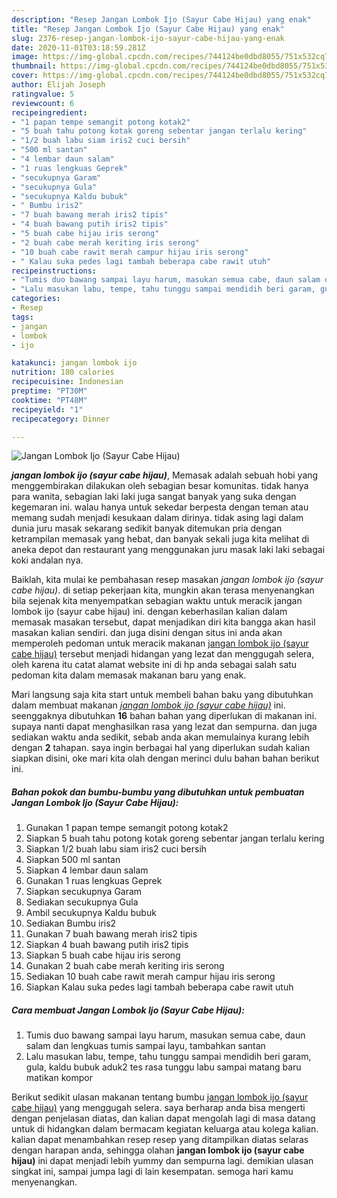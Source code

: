```yaml
---
description: "Resep Jangan Lombok Ijo (Sayur Cabe Hijau) yang enak"
title: "Resep Jangan Lombok Ijo (Sayur Cabe Hijau) yang enak"
slug: 2376-resep-jangan-lombok-ijo-sayur-cabe-hijau-yang-enak
date: 2020-11-01T03:18:59.281Z
image: https://img-global.cpcdn.com/recipes/744124be0dbd8055/751x532cq70/jangan-lombok-ijo-sayur-cabe-hijau-foto-resep-utama.jpg
thumbnail: https://img-global.cpcdn.com/recipes/744124be0dbd8055/751x532cq70/jangan-lombok-ijo-sayur-cabe-hijau-foto-resep-utama.jpg
cover: https://img-global.cpcdn.com/recipes/744124be0dbd8055/751x532cq70/jangan-lombok-ijo-sayur-cabe-hijau-foto-resep-utama.jpg
author: Elijah Joseph
ratingvalue: 5
reviewcount: 6
recipeingredient:
- "1 papan tempe semangit potong kotak2"
- "5 buah tahu potong kotak goreng sebentar jangan terlalu kering"
- "1/2 buah labu siam iris2 cuci bersih"
- "500 ml santan"
- "4 lembar daun salam"
- "1 ruas lengkuas Geprek"
- "secukupnya Garam"
- "secukupnya Gula"
- "secukupnya Kaldu bubuk"
- " Bumbu iris2"
- "7 buah bawang merah iris2 tipis"
- "4 buah bawang putih iris2 tipis"
- "5 buah cabe hijau iris serong"
- "2 buah cabe merah keriting iris serong"
- "10 buah cabe rawit merah campur hijau iris serong"
- " Kalau suka pedes lagi tambah beberapa cabe rawit utuh"
recipeinstructions:
- "Tumis duo bawang sampai layu harum, masukan semua cabe, daun salam dan lengkuas tumis sampai layu, tambahkan santan"
- "Lalu masukan labu, tempe, tahu tunggu sampai mendidih beri garam, gula, kaldu bubuk aduk2 tes rasa tunggu labu sampai matang baru matikan kompor"
categories:
- Resep
tags:
- jangan
- lombok
- ijo

katakunci: jangan lombok ijo 
nutrition: 180 calories
recipecuisine: Indonesian
preptime: "PT30M"
cooktime: "PT48M"
recipeyield: "1"
recipecategory: Dinner

---
```



![Jangan Lombok Ijo (Sayur Cabe Hijau)](https://img-global.cpcdn.com/recipes/744124be0dbd8055/751x532cq70/jangan-lombok-ijo-sayur-cabe-hijau-foto-resep-utama.jpg)

<b><i>jangan lombok ijo (sayur cabe hijau)</i></b>, Memasak adalah sebuah hobi yang menggembirakan dilakukan oleh sebagian besar komunitas. tidak hanya para wanita, sebagian laki laki juga sangat banyak yang suka dengan kegemaran ini. walau hanya untuk sekedar berpesta dengan teman atau memang sudah menjadi kesukaan dalam dirinya. tidak asing lagi dalam dunia juru masak sekarang sedikit banyak ditemukan pria dengan ketrampilan memasak yang hebat, dan banyak sekali juga kita melihat di aneka depot dan restaurant yang menggunakan juru masak laki laki sebagai koki andalan nya.



Baiklah, kita mulai ke pembahasan resep masakan <i>jangan lombok ijo (sayur cabe hijau)</i>. di setiap pekerjaan kita, mungkin akan terasa menyenangkan bila sejenak kita menyempatkan sebagian waktu untuk meracik jangan lombok ijo (sayur cabe hijau) ini. dengan keberhasilan kalian dalam memasak masakan tersebut, dapat menjadikan diri kita bangga akan hasil masakan kalian sendiri. dan juga disini dengan situs ini anda akan memperoleh pedoman untuk meracik makanan <u>jangan lombok ijo (sayur cabe hijau)</u> tersebut menjadi hidangan yang lezat dan menggugah selera, oleh karena itu catat alamat website ini di hp anda sebagai salah satu pedoman kita dalam memasak makanan baru yang enak.


Mari langsung saja kita start untuk membeli bahan baku yang dibutuhkan dalam membuat makanan <u><i>jangan lombok ijo (sayur cabe hijau)</i></u> ini. seenggaknya dibutuhkan <b>16</b> bahan bahan yang diperlukan di makanan ini. supaya nanti dapat menghasilkan rasa yang lezat dan sempurna. dan juga sediakan waktu anda sedikit, sebab anda akan memulainya kurang lebih dengan <b>2</b> tahapan. saya ingin berbagai hal yang diperlukan sudah kalian siapkan disini, oke mari kita olah dengan merinci dulu bahan bahan berikut ini.

<!--inarticleads1-->

##### Bahan pokok dan bumbu-bumbu yang dibutuhkan untuk pembuatan Jangan Lombok Ijo (Sayur Cabe Hijau):

1. Gunakan 1 papan tempe semangit potong kotak2
1. Siapkan 5 buah tahu potong kotak goreng sebentar jangan terlalu kering
1. Siapkan 1/2 buah labu siam iris2 cuci bersih
1. Siapkan 500 ml santan
1. Siapkan 4 lembar daun salam
1. Gunakan 1 ruas lengkuas Geprek
1. Siapkan secukupnya Garam
1. Sediakan secukupnya Gula
1. Ambil secukupnya Kaldu bubuk
1. Sediakan  Bumbu iris2
1. Gunakan 7 buah bawang merah iris2 tipis
1. Siapkan 4 buah bawang putih iris2 tipis
1. Siapkan 5 buah cabe hijau iris serong
1. Gunakan 2 buah cabe merah keriting iris serong
1. Sediakan 10 buah cabe rawit merah campur hijau iris serong
1. Siapkan  Kalau suka pedes lagi tambah beberapa cabe rawit utuh




<!--inarticleads2-->

##### Cara membuat Jangan Lombok Ijo (Sayur Cabe Hijau):

1. Tumis duo bawang sampai layu harum, masukan semua cabe, daun salam dan lengkuas tumis sampai layu, tambahkan santan
1. Lalu masukan labu, tempe, tahu tunggu sampai mendidih beri garam, gula, kaldu bubuk aduk2 tes rasa tunggu labu sampai matang baru matikan kompor




Berikut sedikit ulasan makanan tentang bumbu <u>jangan lombok ijo (sayur cabe hijau)</u> yang menggugah selera. saya berharap anda bisa mengerti dengan penjelasan diatas, dan kalian dapat mengolah lagi di masa datang untuk di hidangkan dalam bermacam kegiatan keluarga atau kolega kalian. kalian dapat menambahkan resep resep yang ditampilkan diatas selaras dengan harapan anda, sehingga olahan <b>jangan lombok ijo (sayur cabe hijau)</b> ini dapat menjadi lebih yummy dan sempurna lagi. demikian ulasan singkat ini, sampai jumpa lagi di lain kesempatan. semoga hari kamu menyenangkan.
